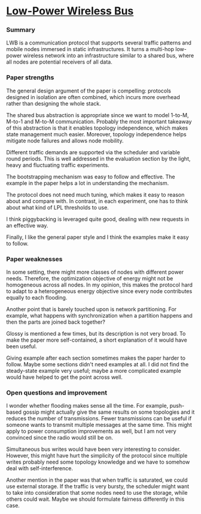 # [Low-Power Wireless Bus](https://homepages.dcc.ufmg.br/~mmvieira/cc/papers/ferrari12lowpower.pdf)

### Summary

LWB is a communication protocol that supports several traffic patterns and mobile nodes immersed in static infrastructures. It turns a multi-hop low-power wireless network into an infrastructure similar to a shared bus, where all nodes are potential receivers of all data.  

### Paper strengths

The general design argument of the paper is compelling: protocols designed in isolation are often combined, which incurs more overhead rather than designing the whole stack.

The shared bus abstraction is appropriate since we want to model 1-to-M, M-to-1 and M-to-M communication. Probably the most important takeaway of this abstraction is that it enables topology independence, which makes state management much easier. Moreover, topology independence helps mitigate node failures and allows node mobility.

Different traffic demands are supported via the scheduler and variable round periods. This is well addressed in the evaluation section by the light, heavy and fluctuating traffic experiments.

The bootstrapping mechanism was easy to follow and effective. The example in the paper helps a lot in understanding the mechanism.

The protocol does not need much tuning, which makes it easy to reason about and compare with. In contrast, in each experiment, one has to think about what kind of LPL thresholds to use.

I think piggybacking is leveraged quite good, dealing with new requests in an effective way.

Finally, I like the general paper style and I think the examples make it easy to follow.

### Paper weaknesses

In some setting, there might more classes of nodes with different power needs. Therefore, the optimization objective of energy might not be homogeneous across all nodes. In my opinion, this makes the protocol hard to adapt to a heterogeneous energy objective since every node contributes equally to each flooding.

Another point that is barely touched upon is network partitioning. For example, what happens with synchronization when a partition happens and then the parts are joined back together?

Glossy is mentioned a few times, but its description is not very broad. To make the paper more self-contained, a short explanation of it would have been useful.

Giving example after each section sometimes makes the paper harder to follow. Maybe some sections didn't need examples at all. I did not find the steady-state example very useful; maybe a more complicated example would have helped to get the point across well.

### Open questions and improvement

I wonder whether flooding makes sense all the time. For example, push-based gossip might actually give the same results on some topologies and it reduces the number of transmissions. Fewer transmissions can be useful if someone wants to transmit multiple messages at the same time. This might apply to power consumption improvements as well, but I am not very convinced since the radio would still be on.

Simultaneous bus writes would have been very interesting to consider. However, this might have hurt the simplicity of the protocol since multiple writes probably need some topology knowledge and we have to somehow deal with self-interference.

Another mention in the paper was that when traffic is saturated, we could use external storage. If the traffic is very bursty, the scheduler might want to take into consideration that some nodes need to use the storage, while others could wait. Maybe we should formulate fairness differently in this case.
